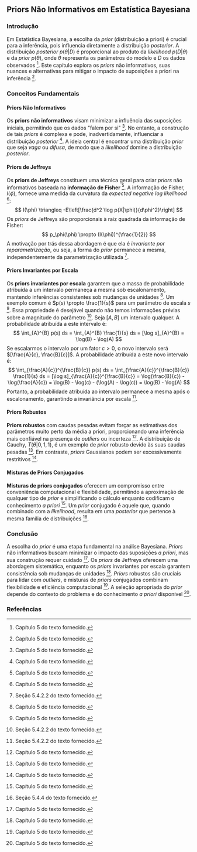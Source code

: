 ## Priors Não Informativos em Estatística Bayesiana
### Introdução
Em Estatística Bayesiana, a escolha da *prior* (distribuição a priori) é crucial para a inferência, pois influencia diretamente a distribuição *posterior*. A distribuição *posterior* $p(\theta|D)$ é proporcional ao produto da *likelihood* $p(D|\theta)$ e da *prior* $p(\theta)$, onde $\theta$ representa os parâmetros do modelo e $D$ os dados observados [^1]. Este capítulo explora os *priors* não informativos, suas nuances e alternativas para mitigar o impacto de suposições a priori na inferência [^1].

### Conceitos Fundamentais
#### Priors Não Informativos
Os **priors não informativos** visam minimizar a influência das suposições iniciais, permitindo que os dados "falem por si" [^1]. No entanto, a construção de tais *priors* é complexa e pode, inadvertidamente, influenciar a distribuição *posterior* [^1]. A ideia central é encontrar uma distribuição *prior* que seja *vaga* ou *difusa*, de modo que a *likelihood* domine a distribuição *posterior*.

#### Priors de Jeffreys
Os **priors de Jeffreys** constituem uma técnica geral para criar *priors* não informativos baseada na **informação de Fisher** [^1]. A informação de Fisher, $I(\phi)$, fornece uma medida da curvatura da *expected negative log likelihood* [^1]:
$$
I(\phi) \triangleq -E\left[\frac{d^2 \log p(X|\phi)}{d\phi^2}\right]
$$
Os *priors* de Jeffreys são proporcionais à raiz quadrada da informação de Fisher:
$$
p_\phi(\phi) \propto (I(\phi))^{\frac{1}{2}}
$$
A motivação por trás dessa abordagem é que ela é *invariante por reparametrização*, ou seja, a forma do *prior* permanece a mesma, independentemente da parametrização utilizada [^18].

#### Priors Invariantes por Escala
Os **priors invariantes por escala** garantem que a massa de probabilidade atribuída a um intervalo permaneça a mesma sob escalonamento, mantendo inferências consistentes sob mudanças de unidades [^1]. Um exemplo comum é $p(s) \propto \frac{1}{s}$ para um parâmetro de escala $s$ [^1]. Essa propriedade é desejável quando não temos informações prévias sobre a magnitude do parâmetro [^18]. Seja $[A, B]$ um intervalo qualquer. A probabilidade atribuída a este intervalo é:
$$
\int_{A}^{B} p(s) ds = \int_{A}^{B} \frac{1}{s} ds = [\log s]_{A}^{B} = \log(B) - \log(A)
$$
Se escalarmos o intervalo por um fator $c > 0$, o novo intervalo será $[\frac{A}{c}, \frac{B}{c}]$. A probabilidade atribuída a este novo intervalo é:
$$
\int_{\frac{A}{c}}^{\frac{B}{c}} p(s) ds = \int_{\frac{A}{c}}^{\frac{B}{c}} \frac{1}{s} ds = [\log s]_{\frac{A}{c}}^{\frac{B}{c}} = \log(\frac{B}{c}) - \log(\frac{A}{c}) = \log(B) - \log(c) - (\log(A) - \log(c)) = \log(B) - \log(A)
$$
Portanto, a probabilidade atribuída ao intervalo permanece a mesma após o escalonamento, garantindo a invariância por escala [^18].

#### Priors Robustos
**Priors robustos** com caudas pesadas evitam forçar as estimativas dos parâmetros muito perto da média a priori, proporcionando uma inferência mais confiável na presença de *outliers* ou incerteza [^1]. A distribuição de Cauchy, $T(\theta|0,1,1)$, é um exemplo de *prior* robusto devido às suas caudas pesadas [^1]. Em contraste, *priors* Gaussianos podem ser excessivamente restritivos [^1].

#### Misturas de Priors Conjugados
**Misturas de priors conjugados** oferecem um compromisso entre conveniência computacional e flexibilidade, permitindo a aproximação de qualquer tipo de *prior* e simplificando o cálculo enquanto codificam o conhecimento *a priori* [^1]. Um *prior* conjugado é aquele que, quando combinado com a *likelihood*, resulta em uma *posterior* que pertence à mesma família de distribuições [^21].

### Conclusão
A escolha do *prior* é uma etapa fundamental na análise Bayesiana. *Priors* não informativos buscam minimizar o impacto das suposições *a priori*, mas sua construção requer cuidado [^1]. Os *priors* de Jeffreys oferecem uma abordagem sistemática, enquanto os *priors* invariantes por escala garantem consistência sob mudanças de unidades [^1]. *Priors* robustos são cruciais para lidar com *outliers*, e misturas de *priors* conjugados combinam flexibilidade e eficiência computacional [^1]. A seleção apropriada do *prior* depende do contexto do problema e do conhecimento *a priori* disponível [^1].

### Referências
[^1]: Capítulo 5 do texto fornecido.
[^18]: Seção 5.4.2.2 do texto fornecido.
[^21]: Seção 5.4.4 do texto fornecido.

<!-- END -->